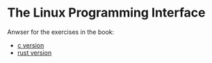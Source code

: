 # The Linux Programming Interface

Anwser for the exercises in the book:

- [c version](./c)
- [rust version](./rust)
